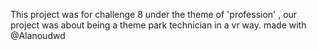 This project was for challenge 8 under the theme of 'profession' , our project was about being a theme park technician in a vr way.
made with @Alanoudwd
